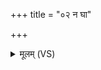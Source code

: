 +++
title = "०२ न घा"

+++
<details><summary>मूलम् (VS)</summary>

न घा॒ वसु॒र्नि य॑मते दा॒नं वाज॑स्य॒ गोम॑तः। यत्सी॒मुप॒ श्रव॒द्गिरः॑ ॥
</details>